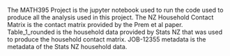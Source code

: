 The MATH395 Project is the jupyter notebook used to run the code used to produce all the analysis used in this project.
The NZ Household Contact Matrix is the contact matrix provided by the Prem et al paper.
Table_1_rounded is the household data provided by Stats NZ that was used to produce the household contact matrix.
JOB-12355 metadata is the metadata of the Stats NZ household data.
